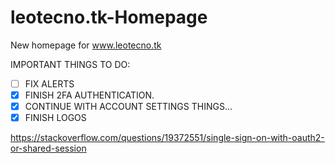 # leotecno.tk-Homepage
New homepage for www.leotecno.tk

IMPORTANT THINGS TO DO:

- [ ] FIX ALERTS
- [x] FINISH 2FA AUTHENTICATION.
- [x] CONTINUE WITH ACCOUNT SETTINGS THINGS...
- [X] FINISH LOGOS

https://stackoverflow.com/questions/19372551/single-sign-on-with-oauth2-or-shared-session
